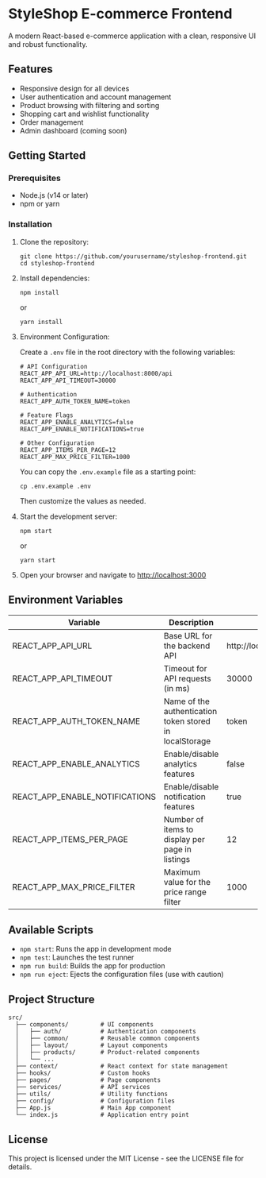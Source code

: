 # StyleShop E-commerce Frontend

A modern React-based e-commerce application with a clean, responsive UI and robust functionality.

## Features

- Responsive design for all devices
- User authentication and account management
- Product browsing with filtering and sorting
- Shopping cart and wishlist functionality
- Order management
- Admin dashboard (coming soon)

## Getting Started

### Prerequisites

- Node.js (v14 or later)
- npm or yarn

### Installation

1. Clone the repository:
   ```
   git clone https://github.com/yourusername/styleshop-frontend.git
   cd styleshop-frontend
   ```

2. Install dependencies:
   ```
   npm install
   ```
   or
   ```
   yarn install
   ```

3. Environment Configuration:
   
   Create a `.env` file in the root directory with the following variables:
   ```
   # API Configuration
   REACT_APP_API_URL=http://localhost:8000/api
   REACT_APP_API_TIMEOUT=30000
   
   # Authentication
   REACT_APP_AUTH_TOKEN_NAME=token
   
   # Feature Flags
   REACT_APP_ENABLE_ANALYTICS=false
   REACT_APP_ENABLE_NOTIFICATIONS=true
   
   # Other Configuration
   REACT_APP_ITEMS_PER_PAGE=12
   REACT_APP_MAX_PRICE_FILTER=1000
   ```
   
   You can copy the `.env.example` file as a starting point:
   ```
   cp .env.example .env
   ```
   
   Then customize the values as needed.

4. Start the development server:
   ```
   npm start
   ```
   or
   ```
   yarn start
   ```

5. Open your browser and navigate to [http://localhost:3000](http://localhost:3000)

## Environment Variables

| Variable | Description | Default |
|----------|-------------|---------|
| REACT_APP_API_URL | Base URL for the backend API | http://localhost:8000/api |
| REACT_APP_API_TIMEOUT | Timeout for API requests (in ms) | 30000 |
| REACT_APP_AUTH_TOKEN_NAME | Name of the authentication token stored in localStorage | token |
| REACT_APP_ENABLE_ANALYTICS | Enable/disable analytics features | false |
| REACT_APP_ENABLE_NOTIFICATIONS | Enable/disable notification features | true |
| REACT_APP_ITEMS_PER_PAGE | Number of items to display per page in listings | 12 |
| REACT_APP_MAX_PRICE_FILTER | Maximum value for the price range filter | 1000 |

## Available Scripts

- `npm start`: Runs the app in development mode
- `npm test`: Launches the test runner
- `npm run build`: Builds the app for production
- `npm run eject`: Ejects the configuration files (use with caution)

## Project Structure

```
src/
  ├── components/         # UI components
  │   ├── auth/           # Authentication components
  │   ├── common/         # Reusable common components
  │   ├── layout/         # Layout components
  │   ├── products/       # Product-related components
  │   └── ...
  ├── context/            # React context for state management
  ├── hooks/              # Custom hooks
  ├── pages/              # Page components
  ├── services/           # API services
  ├── utils/              # Utility functions
  ├── config/             # Configuration files
  ├── App.js              # Main App component
  └── index.js            # Application entry point
```

## License

This project is licensed under the MIT License - see the LICENSE file for details.
